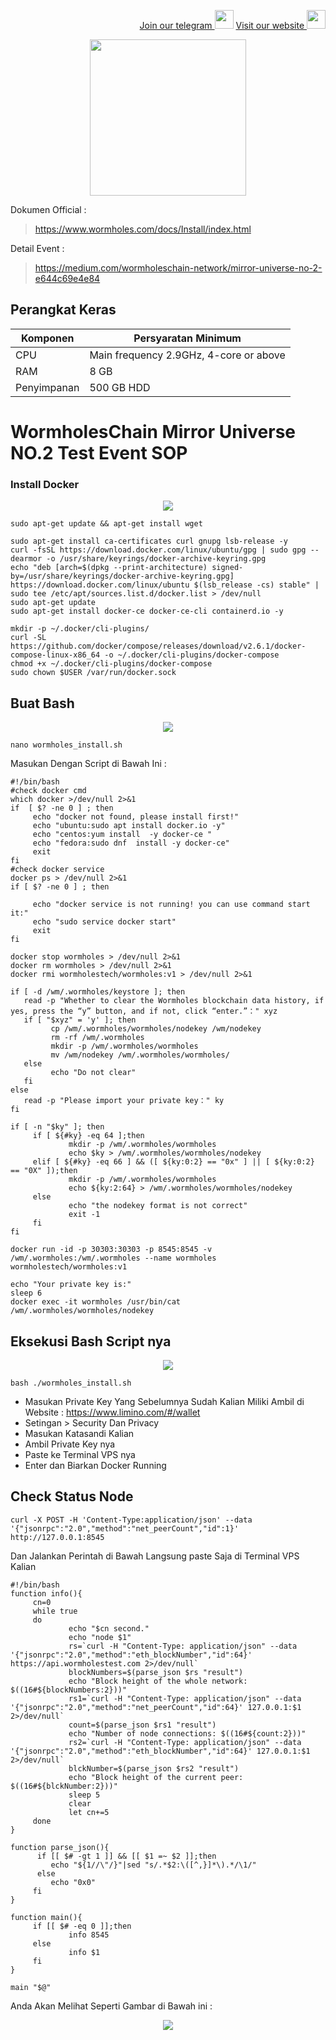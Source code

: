 <p style="font-size:14px" align="right">
<a href="https://t.me/bangpateng_group" target="_blank">Join our telegram <img src="https://user-images.githubusercontent.com/50621007/183283867-56b4d69f-bc6e-4939-b00a-72aa019d1aea.png" width="30"/></a>
<a href="https://bangpateng.com/" target="_blank">Visit our website <img src="https://user-images.githubusercontent.com/38981255/184068977-2d456b1a-9b50-4b75-a0a7-4909a7c78991.png" width="30"/></a>
</p>

<p align="center">
  <img height="250" height="250" src="https://user-images.githubusercontent.com/38981255/197592560-3918c8df-c20b-4dd7-89f6-ea76a3f0f89d.png">
</p>

Dokumen Official :
> https://www.wormholes.com/docs/Install/index.html

Detail Event :
> https://medium.com/wormholeschain-network/mirror-universe-no-2-e644c69e4e84

## Perangkat Keras

|  Komponen |  Persyaratan Minimum |
| ------------ | ------------ |
| CPU  | Main frequency 2.9GHz, 4-core or above  |
| RAM | 8 GB  |
| Penyimpanan  | 500 GB HDD |

# WormholesChain Mirror Universe NO.2 Test Event SOP

### Install Docker

<p align="center">
  <img height="auto" height="auto" src="https://user-images.githubusercontent.com/38981255/198647832-190633a4-01b9-4bd3-9c03-9c90e7a00915.png">
</p>

```
sudo apt-get update && apt-get install wget
```
```
sudo apt-get install ca-certificates curl gnupg lsb-release -y
curl -fsSL https://download.docker.com/linux/ubuntu/gpg | sudo gpg --dearmor -o /usr/share/keyrings/docker-archive-keyring.gpg
echo "deb [arch=$(dpkg --print-architecture) signed-by=/usr/share/keyrings/docker-archive-keyring.gpg] https://download.docker.com/linux/ubuntu $(lsb_release -cs) stable" | sudo tee /etc/apt/sources.list.d/docker.list > /dev/null
sudo apt-get update
sudo apt-get install docker-ce docker-ce-cli containerd.io -y
```
```
mkdir -p ~/.docker/cli-plugins/
curl -SL https://github.com/docker/compose/releases/download/v2.6.1/docker-compose-linux-x86_64 -o ~/.docker/cli-plugins/docker-compose
chmod +x ~/.docker/cli-plugins/docker-compose
sudo chown $USER /var/run/docker.sock
```

## Buat Bash

<p align="center">
  <img height="auto" height="auto" src="https://user-images.githubusercontent.com/38981255/198648134-11bb6769-5dd5-41e4-abf0-bf6e1618d950.png">
</p>

```
nano wormholes_install.sh
```

Masukan Dengan Script di Bawah Ini :

```
#!/bin/bash
#check docker cmd
which docker >/dev/null 2>&1
if  [ $? -ne 0 ] ; then
     echo "docker not found, please install first!"
     echo "ubuntu:sudo apt install docker.io -y"
     echo "centos:yum install  -y docker-ce "
     echo "fedora:sudo dnf  install -y docker-ce"
     exit
fi
#check docker service
docker ps > /dev/null 2>&1
if [ $? -ne 0 ] ; then

     echo "docker service is not running! you can use command start it:"
     echo "sudo service docker start"
     exit
fi

docker stop wormholes > /dev/null 2>&1
docker rm wormholes > /dev/null 2>&1
docker rmi wormholestech/wormholes:v1 > /dev/null 2>&1

if [ -d /wm/.wormholes/keystore ]; then
   read -p "Whether to clear the Wormholes blockchain data history, if yes, press the “y” button, and if not, click “enter.”：" xyz
   if [ "$xyz" = 'y' ]; then
         cp /wm/.wormholes/wormholes/nodekey /wm/nodekey
         rm -rf /wm/.wormholes
         mkdir -p /wm/.wormholes/wormholes
         mv /wm/nodekey /wm/.wormholes/wormholes/
   else
         echo "Do not clear"
   fi
else
   read -p "Please import your private key：" ky
fi

if [ -n "$ky" ]; then
     if [ ${#ky} -eq 64 ];then
             mkdir -p /wm/.wormholes/wormholes
             echo $ky > /wm/.wormholes/wormholes/nodekey
     elif [ ${#ky} -eq 66 ] && ([ ${ky:0:2} == "0x" ] || [ ${ky:0:2} == "0X" ]);then
             mkdir -p /wm/.wormholes/wormholes
             echo ${ky:2:64} > /wm/.wormholes/wormholes/nodekey
     else
             echo "the nodekey format is not correct"
             exit -1
     fi
fi

docker run -id -p 30303:30303 -p 8545:8545 -v /wm/.wormholes:/wm/.wormholes --name wormholes wormholestech/wormholes:v1

echo "Your private key is:"
sleep 6
docker exec -it wormholes /usr/bin/cat /wm/.wormholes/wormholes/nodekey
```

## Eksekusi Bash Script nya

<p align="center">
  <img height="auto" height="auto" src="https://user-images.githubusercontent.com/38981255/198648457-c5bb09fd-3418-4e75-a3e9-c9e2947ff134.png">
</p>

```
bash ./wormholes_install.sh
```
- Masukan Private Key Yang Sebelumnya Sudah Kalian Miliki Ambil di Website : https://www.limino.com/#/wallet
- Setingan > Security Dan Privacy
- Masukan Katasandi Kalian
- Ambil Private Key nya
- Paste ke Terminal VPS nya
- Enter dan Biarkan Docker Running

## Check Status Node

```
curl -X POST -H 'Content-Type:application/json' --data '{"jsonrpc":"2.0","method":"net_peerCount","id":1}' http://127.0.0.1:8545
```
Dan Jalankan Perintah di Bawah Langsung paste Saja di Terminal VPS Kalian

```
#!/bin/bash
function info(){
     cn=0
     while true
     do
             echo "$cn second."
             echo "node $1"
             rs=`curl -H "Content-Type: application/json" --data '{"jsonrpc":"2.0","method":"eth_blockNumber","id":64}' https://api.wormholestest.com 2>/dev/null`
             blockNumbers=$(parse_json $rs "result")
             echo "Block height of the whole network: $((16#${blockNumbers:2}))"
             rs1=`curl -H "Content-Type: application/json" --data '{"jsonrpc":"2.0","method":"net_peerCount","id":64}' 127.0.0.1:$1 2>/dev/null`
             count=$(parse_json $rs1 "result")
             echo "Number of node connections: $((16#${count:2}))"
             rs2=`curl -H "Content-Type: application/json" --data '{"jsonrpc":"2.0","method":"eth_blockNumber","id":64}' 127.0.0.1:$1 2>/dev/null`
             blckNumber=$(parse_json $rs2 "result")
             echo "Block height of the current peer: $((16#${blckNumber:2}))"
             sleep 5
             clear
             let cn+=5
     done
}

function parse_json(){
      if [[ $# -gt 1 ]] && [[ $1 =~ $2 ]];then
         echo "${1//\"/}"|sed "s/.*$2:\([^,}]*\).*/\1/"
      else
         echo "0x0"
     fi
}

function main(){
     if [[ $# -eq 0 ]];then
             info 8545
     else
             info $1
     fi
}

main "$@"
```

Anda Akan Melihat Seperti Gambar di Bawah ini :

<p align="center">
  <img height="auto" height="auto" src="https://user-images.githubusercontent.com/38981255/198654914-6cb8b0ed-08db-4ab0-b377-ab220d636572.png">
</p>

